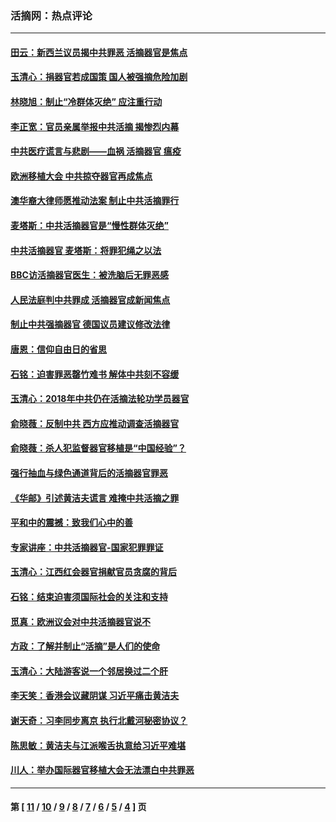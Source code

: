 ### 活摘网：热点评论
---
#### [田云：新西兰议员揭中共罪恶 活摘器官是焦点](../../pages/nf5879/n13070629.md?08210430) 
#### [玉清心：捐器官若成国策 国人被强摘危险加剧](../../pages/nf5879/n12802713.md?08210430) 
#### [林晓旭：制止“冷群体灭绝” 应注重行动](../../pages/nf5879/n12779736.md?08210430) 
#### [李正宽：官员亲属举报中共活摘 揭惨烈内幕](../../pages/nf5879/n12684490.md?08210430) 
#### [中共医疗谎言与悲剧——血祸 活摘器官 瘟疫](../../pages/nf5879/n12372103.md?08210430) 
#### [欧洲移植大会 中共掠夺器官再成焦点](../../pages/nf5879/n11538883.md?08210430) 
#### [澳华裔大律师愿推动法案 制止中共活摘罪行](../../pages/nf5879/n11377039.md?08210430) 
#### [麦塔斯：中共活摘器官是“慢性群体灭绝”](../../pages/nf5879/n11350529.md?08210430) 
#### [中共活摘器官 麦塔斯：将罪犯绳之以法](../../pages/nf5879/n11347973.md?08210430) 
#### [BBC访活摘器官医生：被洗脑后无罪恶感](../../pages/nf5879/n11335935.md?08210430) 
#### [人民法庭判中共罪成 活摘器官成新闻焦点](../../pages/nf5879/n11331578.md?08210430) 
#### [制止中共强摘器官 德国议员建议修改法律](../../pages/nf5879/n11249451.md?08210430) 
#### [唐恩：信仰自由日的省思](../../pages/nf5879/n11003525.md?08210430) 
#### [石铭：迫害罪恶罄竹难书  解体中共刻不容缓](../../pages/nf5879/n10942855.md?08210430) 
#### [玉清心：2018年中共仍在活摘法轮功学员器官](../../pages/nf5879/n10914646.md?08210430) 
#### [俞晓薇：反制中共 西方应推动调查活摘器官](../../pages/nf5879/n10794671.md?08210430) 
#### [俞晓薇：杀人犯监督器官移植是“中国经验”？](../../pages/nf5879/n10466427.md?08210430) 
#### [强行抽血与绿色通道背后的活摘器官罪恶](../../pages/nf5879/n10004708.md?08210430) 
#### [《华邮》引述黄洁夫谎言 难掩中共活摘之罪](../../pages/nf5879/n9642309.md?08210430) 
#### [平和中的震撼：致我们心中的善](../../pages/nf5879/n9021123.md?08210430) 
#### [专家讲座：中共活摘器官-国家犯罪罪证](../../pages/nf5879/n8828153.md?08210430) 
#### [玉清心：江西红会器官捐献官员贪腐的背后](../../pages/nf5879/n8522122.md?08210430) 
#### [石铭：结束迫害须国际社会的关注和支持](../../pages/nf5879/n8443497.md?08210430) 
#### [觅真：欧洲议会对中共活摘器官说不](../../pages/nf5879/n8337486.md?08210430) 
#### [方政：了解并制止“活摘”是人们的使命](../../pages/nf5879/n8329214.md?08210430) 
#### [玉清心：大陆游客说一个邻居换过二个肝](../../pages/nf5879/n8291404.md?08210430) 
#### [李天笑：香港会议藏阴谋 习近平痛击黄洁夫](../../pages/nf5879/n8241459.md?08210430) 
#### [谢天奇：习李同步离京 执行北戴河秘密协议？](../../pages/nf5879/n8230418.md?08210430) 
#### [陈思敏：黄洁夫与江派喉舌执意给习近平难堪](../../pages/nf5879/n8222166.md?08210430) 
#### [川人：举办国际器官移植大会无法漂白中共罪恶](../../pages/nf5879/n8221121.md?08210430) 

---
#### 第 [ [11](./11.md?08210430) / [10](./10.md?08210430) / [9](./9.md?08210430) / [8](./8.md?08210430) / [7](./7.md?08210430) / [6](./6.md?08210430) / [5](./5.md?08210430) / [4](./4.md?08210430) ] 页
